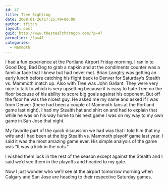 ```yaml
---
id: 47
title: Tree Sighting
date: 2008-01-26T17:25:49+00:00
author: tfitch
layout: post
guid: http://www.thestealthdragon.com/?p=47
permalink: /?p=47
categories:
  - Mammoth
---
```

I had a fun experience at the Portland Airport Friday morning. I ran in to Good Dog, Bad Dog to grab a napkin and at the condiments counter was a familiar face that I knew but had never met. Brian Langtry was getting an early lunch before catching his flight back to Denver for Saturday&#8217;s Stealth vs. Mammoth match up. Also with Tree was John Gallant. They were very nice to talk to which is very upsetting because it is easy to hate Tree on the floor because of his ability to score big goals against his opponent. But off the floor he was the nicest guy. He asked me my name and asked if I was from Denver (there had been a couple of Mammoth fans at the Portland game last night). I had my Stealth hat and shirt on and had to explain that while he was on his way home to his next game I was on my way to my own game in San Jose that night.

My favorite part of the quick discussion we had was that I told him that my wife and I had been at the big Stealth vs. Mammoth playoff game last year. I said it was the most amazing game ever. His simple analysis of the game was &#8220;It was a kick in the nuts.&#8221;

I wished them luck in the rest of the season except against the Stealth and I said we&#8217;d see them in the playoffs and headed to my gate.

Now I just wonder who we&#8217;ll see at the airport tomorrow morning when Calgary and San Jose are heading to their respective Saturday games.
